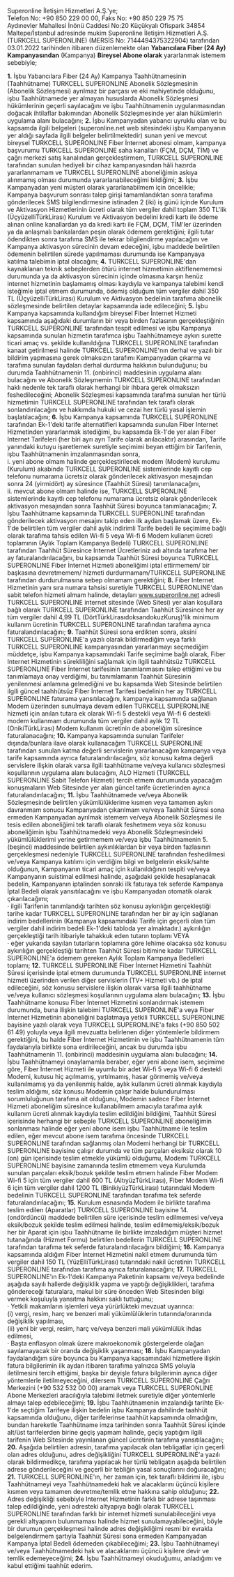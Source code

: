 <!-- 2024-10-04 Dmitrii Fediuk https://upwork.com/fl/mage2pro
1) «Document knowledge for «Turkcell Superonline» custom GPT»: https://github.com/dmitrii-fediuk/chatgpt/issues/6 
2) "Turkcell Superonline: «Yabancılara Fiber (24 Ay) Kampanya Taahhütnamesi»": https://df.tips/t/2400 -->

Superonline İletişim Hizmetleri A.Ş.'ye;  
Telefon No: +90 850 229 00 00, Faks No: +90 850 229 75 75  
Aydınevler Mahallesi İnönü Caddesi No:20 Küçükyalı Ofispark 34854 Maltepe/İstanbul adresinde mukim Superonline İletişim Hizmetleri A.Ş. (TURKCELL SUPERONLINE) (MERSİS No: 7144494375322904) tarafından 03.01.2022 tarihinden itibaren düzenlemekte olan **Yabancılara Fiber (24 Ay) Kampanyasından** (Kampanya) **Bireysel Abone olarak** yararlanmak istemem sebebiyle;

**1.** İşbu Yabancılara Fiber (24 Ay) Kampanya Taahhütnamesinin (Taahhütname) TURKCELL SUPERONLINE Abonelik Sözleşmesinin (Abonelik Sözleşmesi) ayrılmaz bir parçası ve eki mahiyetinde olduğunu, işbu Taahhütnamede yer almayan hususlarda Abonelik Sözleşmesi hükümlerinin geçerli sayılacağını ve işbu Taahhütnamenin uygulanmasından doğacak ihtilaflar bakımından Abonelik Sözleşmesinde yer alan hükümlerin uygulama alanı bulacağını;
**2.** İşbu Kampanyadan yabancı uyruklu olan ve bu kapsamda ilgili belgeleri (superonline.net web sitesindeki işbu Kampanyanın yer aldığı sayfada ilgili belgeler belirtilmektedir) sunan yeni ve mevcut bireysel TURKCELL SUPERONLINE Fiber İnternet abonesi olmam, kampanya başvurumu TURKCELL SUPERONLINE saha kanalları (FÇM, DÇM, TİM) ve çağrı merkezi satış kanalından gerçekleştirmem, TURKCELL SUPERONLINE tarafından sunulan hediyeli bir cihaz kampanyasından hâli hazırda yararlanmamam ve TURKCELL SUPERONLINE aboneliğimin askıya alınmamış olması durumunda yararlanabileceğimi bildiğimi;
**3.** İşbu Kampanyadan yeni müşteri olarak yararlanabilmem için öncelikle; Kampanya başvurum sonrası talep girişi tamamlandıktan sonra tarafıma gönderilecek SMS bilgilendirmesine istinaden 2 (iki) iş günü içinde Kurulum ve Aktivasyon Hizmetlerinin ücreti olarak tüm vergiler dahil toplam 350 TL'lik (ÜçyüzelliTürkLirası) Kurulum ve Aktivasyon bedelini kredi kartı ile ödeme alınan online kanallardan ya da kredi kartı ile FÇM, DÇM, TİM'ler üzerinden ya da anlaşmalı bankalardan peşin olarak ödemem gerektiğini; ilgili tutar ödendikten sonra tarafıma SMS ile tekrar bilgilendirme yapılacağını ve Kampanya aktivasyon sürecinin devam edeceğini, işbu maddede belirtilen ödemenin belirtilen sürede yapılmaması durumunda ise Kampanyaya katılma talebimin iptal olacağını;
**4.** TURKCELL SUPERONLINE'dan kaynaklanan teknik sebeplerden ötürü internet hizmetimin aktiflenememesi durumunda ya da aktivasyon sürecinin içinde olmasına karşın henüz internet hizmetinin başlamamış olması kaydıyla ve kampanya talebimi kendi isteğimle iptal etmem durumunda, ödemiş olduğum tüm vergiler dahil 350 TL (ÜçyüzelliTürkLirası) Kurulum ve Aktivasyon bedelinin tarafıma abonelik sözleşmesinde belirtilen detaylar kapsamında iade edileceğini;
**5.** İşbu Kampanya kapsamında kullandığım bireysel Fiber İnternet Hizmeti kapsamında aşağıdaki durumların bir veya birden fazlasının gerçekleştiğinin TURKCELL SUPERONLINE tarafından tespit edilmesi ve işbu Kampanya kapsamında sunulan hizmetin tarafımca işbu Taahhütnameye aykırı surette ticari amaç vs. şekilde kullanıldığına TURKCELL SUPERONLINE tarafından kanaat getirilmesi halinde TURKCELL SUPERONLINE'nın derhal ve yazılı bir bildirim yapmasına gerek olmaksızın tarafımı Kampanyadan çıkarma ve tarafıma sunulan faydaları derhal durdurma hakkının bulunduğunu; bu durumda Taahhütnamenin 11. (onbirinci) maddesinin uygulama alanı bulacağını ve Abonelik Sözleşmemin TURKCELL SUPERONLINE tarafından haklı nedenle tek taraflı olarak herhangi bir ihbara gerek olmaksızın feshedileceğini; Abonelik Sözleşmesi kapsamında tarafıma sunulan her türlü hizmetimin TURKCELL SUPERONLINE tarafından tek taraflı olarak sonlandırılacağını ve hakkımda hukuki ve cezai her türlü yasal işlemin başlatılacağını;
**6.** İşbu Kampanya kapsamında TURKCELL SUPERONLINE tarafından Ek-1'deki tarife alternatifleri kapsamında sunulan Fiber Internet Hizmetinden yararlanmak istediğimi, bu kapsamda Ek-1'de yer alan Fiber Internet Tarifeleri (her biri ayrı ayrı Tarife olarak anılacaktır) arasından, Tarife yanındaki kutuyu işaretlemek suretiyle seçimimi beyan ettiğim bir Tarifenin, işbu Taahhütnamenin imzalanmasından sonra,  
i. yeni abone olmam halinde gerçekleştirilecek modem (Modem) kurulumu (Kurulum) akabinde TURKCELL SUPERONLINE sistemlerinde kayıtlı cep telefonu numarama ücretsiz olarak gönderilecek aktivasyon mesajından sonra 24 (yirmidört) ay süresince (Taahhüt Süresi) tanımlanacağını,  
ii. mevcut abone olmam halinde ise, TURKCELL SUPERONLINE sistemlerinde kayıtlı cep telefonu numarama ücretsiz olarak gönderilecek aktivasyon mesajından sonra Taahhüt Süresi boyunca tanımlanacağını;
**7.** İşbu Taahhütname kapsamında TURKCELL SUPERONLINE tarafından gönderilecek aktivasyon mesajını takip eden ilk aydan başlamak üzere, Ek-1'de belirtilen tüm vergiler dahil aylık indirimli Tarife bedeli ile seçimime bağlı olarak tarafıma tahsis edilen Wi-fi 5 veya Wi-fi 6 Modem kullanım ücreti toplamının (Aylık Toplam Kampanya Bedeli) TURKCELL SUPERONLINE tarafından Taahhüt Süresince Internet Ücretleriniz adı altında tarafıma her ay faturalandırılacağını, bu kapsamda Taahhüt Süresi boyunca TURKCELL SUPERONLINE Fiber İnternet Hizmeti aboneliğimi iptal ettirmemem/ bir başkasına devretmemem/ hizmeti durdurmamam/TURKCELL SUPERONLINE tarafından durdurulmasına sebep olmamam gerektiğini;
**8.** Fiber Internet Hizmetinin yanı sıra numara tahsisi suretiyle TURKCELL SUPERONLINE'dan sabit telefon hizmeti almam halinde, detayları www.superonline.net adresli TURKCELL SUPERONLINE internet sitesinde (Web Sitesi) yer alan koşullara bağlı olarak TURKCELL SUPERONLINE tarafından Taahhüt Süresince her ay tüm vergiler dahil 4,99 TL (DörtTürkLirasıdoksandokuzKuruş)'lik minimum kullanım ücretinin TURKCELL SUPERONLINE tarafından tarafıma ayrıca faturalandırılacağını;
**9.** Taahhüt Süresi sona erdikten sonra, aksini TURKCELL SUPERONLINE'a yazılı olarak bildirmediğim veya farklı TURKCELL SUPERONLINE kampanyasından yararlanmayı seçmediğim müddetçe, işbu Kampanya kapsamındaki Tarife seçimime bağlı olarak, Fiber Internet Hizmetinin sürekliliğini sağlamak için ilgili taahhütsüz TURKCELL SUPERONLINE Fiber İnternet tarifesinin tanımlanmasını talep ettiğimi ve bu tanımlamaya onay verdiğimi, bu tanımlamanın Taahhüt Süresinin yenilenmesi anlamına gelmediğini ve bu kapsamda Web Sitesinde belirtilen ilgili güncel taahhütsüz Fiber İnternet Tarifesi bedelinin her ay TURKCELL SUPERONLINE faturama yansıtılacağını, kampanya kapsamında sağlanan Modem üzerinden sunulmaya devam edilen TURKCELL SUPERONLINE hizmeti için anılan tutara ek olarak Wi-fi 5 destekli veya Wi-fi 6 destekli modem kullanmam durumunda tüm vergiler dahil aylık 12 TL (OnikiTürkLirası) Modem kullanım ücretinin de aboneliğim süresince faturalanacağını;
**10.** Kampanya kapsamında sunulan Tarifeler dışında/bunlara ilave olarak kullanacağım TURKCELL SUPERONLINE tarafından sunulan katma değerli servislerin yararlanacağım kampanya veya tarife kapsamında ayrıca faturalandırılacağını, söz konusu katma değerli servislere ilişkin olarak varsa ilgili taahhütname ve/veya kullanıcı sözleşmesi koşullarının uygulama alanı bulacağını, ALO Hizmeti (TURKCELL SUPERONLINE Sabit Telefon Hizmeti) tercih etmem durumunda yapacağım konuşmaların Web Sitesinde yer alan güncel tarife ücretlerinden ayrıca faturalandırılacağını;
**11.** İşbu Taahhütnamede ve/veya Abonelik Sözleşmesinde belirtilen yükümlülüklerime kısmen veya tamamen aykırı davranmam sonucu Kampanyadan çıkarılmam ve/veya Taahhüt Süresi sona ermeden Kampanyadan ayrılmak istemem ve/veya Abonelik Sözleşmesi ile tesis edilen aboneliğimi tek taraflı olarak feshetmem veya söz konusu aboneliğimin işbu Taahhütnamedeki veya Abonelik Sözleşmesindeki yükümlülüklerimi yerine getirmemem ve/veya işbu Taahhütnamenin 5. (beşinci) maddesinde belirtilen aykırılıklardan bir veya birden fazlasının gerçekleşmesi nedeniyle TURKCELL SUPERONLINE tarafından feshedilmesi ve/veya Kampanya katılımı için verdiğim bilgi ve belgelerin eksik/sahte olduğunun, Kampanyanın ticari amaç için kullanıldığının tespiti ve/veya Kampanyanın suistimal edilmesi halinde, aşağıdaki şekilde hesaplanacak bedelin, Kampanyanın iptalinden sonraki ilk faturaya tek seferde Kampanya İptal Bedeli olarak yansıtılacağını ve işbu Kampanyadan otomatik olarak çıkarılacağımı;  
· ilgili Tarifenin tanımlandığı tarihten söz konusu aykırılığın gerçekleştiği tarihe kadar TURKCELL SUPERONLINE tarafından her bir ay için sağlanan indirim bedellerinin (Kampanya kapsamındaki Tarife için geçerli olan tüm vergiler dahil indirim bedeli Ek-1'deki tabloda yer almaktadır.) aykırılığın gerçekleştiği tarih itibariyle tahakkuk eden tutarın toplamı VEYA  
· eğer yukarıda sayılan tutarların toplamına göre lehime olacaksa söz konusu aykırılığın gerçekleştiği tarihten Taahhüt Süresi bitimine kadar TURKCELL SUPERONLINE'a ödemem gereken Aylık Toplam Kampanya Bedelleri toplamı;
**12.** TURKCELL SUPERONLINE Fiber İnternet Hizmetini Taahhüt Süresi içerisinde iptal etmem durumunda TURKCELL SUPERONLINE internet hizmeti üzerinden verilen diğer servislerin (TV+ Hizmeti vb.) de iptal edileceğini, söz konusu servislere ilişkin olarak varsa ilgili taahhütname ve/veya kullanıcı sözleşmesi koşullarının uygulama alanı bulacağını;
**13.** İşbu Taahhütname konusu Fiber İnternet Hizmetini sonlandırmak istemem durumunda, buna ilişkin talebimi TURKCELL SUPERONLINE'a veya Fiber İnternet Hizmetinin aboneliğini başlatmaya yetkili TURKCELL SUPERONLINE bayisine yazılı olarak veya TURKCELL SUPERONLINE'a faks (+90 850 502 61 49) yoluyla veya ilgili mevzuatta belirlenen diğer yöntemlerle bildirmem gerektiğini, bu halde Fiber İnternet Hizmetimin ve işbu Taahhütnamenin tüm faydalarıyla birlikte sona erdirileceğini, ancak bu durumda işbu Taahhütnamenin 11. (onbirinci) maddesinin uygulama alanı bulacağını;
**14.** İşbu Taahhütnameyi onaylamamla beraber, eğer yeni abone isem, seçimime göre, Fiber İnternet Hizmeti ile uyumlu bir adet Wi-fi 5 veya Wi-fi 6 destekli Modemi, kutusu hiç açılmamış, yırtılmamış, hasar görmemiş ve/veya kullanılmamış ya da yenilenmiş halde, aylık kullanım ücreti alınmak kaydıyla teslim aldığımı, söz konusu Modemin çalışır halde bulundurulması sorumluluğunun tarafıma ait olduğunu, Modemin sadece Fiber İnternet Hizmeti aboneliğim süresince kullanabilmem amacıyla tarafıma aylık kullanım ücreti alınmak kaydıyla teslim edildiğini bildiğimi, Taahhüt Süresi içerisinde herhangi bir sebeple TURKCELL SUPERONLINE aboneliğimin sonlanması halinde eğer yeni abone isem işbu Taahhütname ile teslim edilen, eğer mevcut abone isem tarafıma öncesinde TURKCELL SUPERONLINE tarafından sağlanmış olan Modemi herhangi bir TURKCELL SUPERONLINE bayisine çalışır durumda ve tüm parçaları eksiksiz olarak 10 (on) gün içerisinde teslim etmekle yükümlü olduğumu, Modemi TURKCELL SUPERONLINE bayisine zamanında teslim etmemem veya Kurulumda sunulan parçaları eksik/bozuk şekilde teslim etmem halinde Fiber Modem Wi-fi 5 için tüm vergiler dahil 600 TL (AltıyüzTürkLirası), Fiber Modem Wi-fi 6 için tüm vergiler dahil 1200 TL (BinikiyüzTürkLirası) tutarındaki Modem bedelinin TURKCELL SUPERONLINE tarafından tarafıma tek seferde faturalandırılacağını;
**15.** Kurulum esnasında Modem ile birlikte tarafıma teslim edilen (Aparatlar) TURKCELL SUPERONLINE bayisine 14. (ondördüncü) maddede belirtilen süre içerisinde teslim edilmemesi ve/veya eksik/bozuk şekilde teslim edilmesi halinde, teslim edilmemiş/eksik/bozuk her bir Aparat için işbu Taahhütname ile birlikte imzaladığım müşteri hizmet tutanağında (Hizmet Formu) belirtilen bedellerin TURKCELL SUPERONLINE tarafından tarafıma tek seferde faturalandırılacağını bildiğimi;
**16.** Kampanya kapsamında aldığım Fiber İnternet Hizmetini nakil etmem durumunda tüm vergiler dahil 150 TL (YüzElliTürkLirası) tutarındaki nakil ücretinin TURKCELL SUPERONLINE tarafından tarafıma ayrıca faturalanacağını;
**17.** TURKCELL SUPERONLINE'ın Ek-1'deki Kampanya Paketinin kapsamı ve/veya bedelinde aşağıda sayılı hallerde değişiklik yapma ve yaptığı değişiklikleri, tarafıma göndereceği faturalara, makul bir süre önceden Web Sitesinden bilgi vermek koşuluyla yansıtma hakkını saklı tuttuğunu;  
· Yetkili makamların işlemleri veya yürürlükteki mevzuat uyarınca:  
(i) vergi, resim, harç ve benzeri mali yükümlülüklerin tutarında/oranında değişiklik yapılması,  
(ii) yeni bir vergi, resim, harç ve/veya benzeri mali yükümlülük ihdas edilmesi,  
· Başta enflasyon olmak üzere makroekonomik göstergelerde olağan sayılamayacak bir oranda değişiklik yaşanması;
**18.** İşbu Kampanyadan faydalandığım süre boyunca bu Kampanya kapsamındaki hizmetlere ilişkin fatura bilgilerimin ilk aydan itibaren tarafıma yalnızca SMS yoluyla iletilmesini tercih ettiğimi, başka bir deyişle fatura bilgilerimin ayrıca diğer yöntemlerle iletilmeyeceğini, dilersem TURKCELL SUPERONLINE Çağrı Merkezini (+90 532 532 00 00) aramak veya TURKCELL SUPERONLINE Abone Merkezleri aracılığıyla talebimi iletmek suretiyle diğer yöntemlerle almayı talep edebileceğimi;
**19.** İşbu Taahhütnamenin imzalandığı tarihte Ek-1'de seçtiğim Tarifeye ilişkin bedelin işbu Kampanya dahilinde taahhüt kapsamında olduğunu, diğer tarifelerinse taahhüt kapsamında olmadığını, bundan hareketle Taahhütname imza tarihinden sonra Taahhüt Süresi içinde alt/üst tarifelerden birine geçiş yapmam halinde, geçiş yaptığım ilgili tarifenin Web Sitesinde yayınlanan güncel ücretinin tarafıma yansıtılacağını;
**20.** Aşağıda belirtilen adresin, tarafıma yapılacak olan tebligatlar için geçerli olan adres olduğunu, adres değişikliğini TURKCELL SUPERONLINE'a yazılı olarak bildirmedikçe, tarafıma yapılacak her türlü tebligatın aşağıda belirtilen adrese gönderileceğini ve geçerli bir tebliğin yasal sonuçlarını doğuracağını;
**21.** TURKCELL SUPERONLINE'ın, her zaman için, tek taraflı bildirimi ile, işbu Taahhütnameyi veya Taahhütnamedeki hak ve alacaklarını üçüncü kişilere kısmen veya tamamen devretme/temlik etme hakkına sahip olduğunu;
**22.** Adres değişikliği sebebiyle Internet Hizmetinin farklı bir adrese taşınması talep edildiğinde, yeni adresteki altyapıya bağlı olarak TURKCELL SUPERONLINE tarafından farklı bir internet hizmeti sunulabileceğini veya gerekli altyapının bulunmaması halinde hizmet sunulamayabileceğini, böyle bir durumun gerçekleşmesi halinde adres değişikliğimi resmi bir evrakla belgelendirmem şartıyla Taahhüt Süresi sona ermeden Kampanyadan Kampanya İptal Bedeli ödemeden çıkabileceğimi;
**23.** İşbu Taahhütnameyi ve/veya Taahhütnamedeki hak ve alacaklarımı üçüncü kişilere devir ve temlik edemeyeceğimi;
**24.** İşbu Taahhütnameyi okuduğumu, anladığımı ve kabul ettiğimi taahhüt ederim.